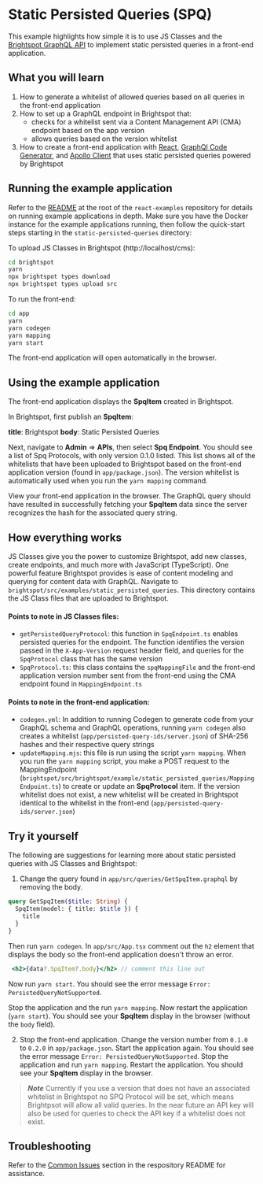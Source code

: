 # Static Persisted Queries (SPQ)
This example highlights how simple it is to use JS Classes and the [Brightspot GraphQL API](https://www.brightspot.com/documentation/brightspot-cms-developer-guide/latest/graphql-api) to implement static persisted queries in a front-end application.

## What you will learn
1. How to generate a whitelist of allowed queries based on all queries in the front-end application
2. How to set up a GraphQL endpoint in Brightspot that:
    - checks for a whitelist sent via a Content Management API (CMA) endpoint based on the app version
    - allows queries based on the version whitelist
3. How to create a front-end application with [React](https://reactjs.org/), [GraphQl Code Generator](https://www.the-guild.dev/graphql/codegen/docs/getting-started), and [Apollo Client](https://www.apollographql.com/docs/react/) that uses static persisted queries powered by Brightspot

## Running the example application
Refer to the [README](/README.md) at the root of the `react-examples` repository for details on running example applications in depth. Make sure you have the Docker instance for the example applications running, then follow the quick-start steps starting in the `static-persisted-queries` directory:

To upload JS Classes in Brightspot (http://localhost/cms):

```sh
cd brightspot
yarn
npx brightspot types download
npx brightspot types upload src

```

To run the front-end:

```sh
cd app
yarn
yarn codegen
yarn mapping
yarn start
```

The front-end application will open automatically in the browser.

## Using the example application
The front-end application displays the **SpqItem** created in Brightspot. 

In Brightspot, first publish an **SpqItem**:

**title**: Brightspot
**body**: Static Persisted Queries

Next, navigate to **Admin** => **APIs**, then select **Spq Endpoint**. You should see a list of Spq Protocols, with only version 0.1.0 listed. This list shows all of the whitelists that have been uploaded to Brightspot based on the front-end application version (found in `app/package.json`). The version whitelist is automatically used when you run the `yarn mapping` command.

View your front-end application in the browser. The GraphQL query should have resulted in successfully fetching your **SpqItem** data since the server recognizes the hash for the associated query string. 

## How everything works
JS Classes give you the power to customize Brightspot, add new classes, create endpoints, and much more with JavaScript (TypeScript). One powerful feature Brightspot provides is ease of content modeling and querying for content data with GraphQL.
Navigate to `brightspot/src/examples/static_persisted_queries`. This directory contains the JS Class files that are uploaded to Brightspot.

#### Points to note in JS Classes files:
- `getPersistedQueryProtocol`: this function in `SpqEndpoint.ts` enables persisted queries for the endpoint. The function identifies the version passed in the `X-App-Version` request header field, and queries for the `SpqProtocol` class that has the same version
- `SpqProtocol.ts`: this class contains the `spqMappingFile` and the front-end application version number sent from the front-end using the CMA endpoint found in `MappingEndpoint.ts`  

#### Points to note in the front-end application:
- `codegen.yml`: In addition to running Codegen to generate code from your GraphQL schema and GraphQL operations, running `yarn codegen` also creates a whitelist (`app/persisted-query-ids/server.json`) of SHA-256 hashes and their respective query strings
- `updateMapping.mjs`: this file is run using the script `yarn mapping`. When you run the `yarn mapping` script, you make a POST request to the MappingEndpoint (`brightspot/src/brightspot/example/static_persisted_queries/MappingEndpoint.ts`) to create or update an **SpqProtocol** item. If the version whitelist does not exist, a new whitelist will be created in Brightspot identical to the whitelist in the front-end (`app/persisted-query-ids/server.json`)

## Try it yourself
The following are suggestions for learning more about static persisted queries with JS Classes and Brightspot:

1. Change the query found in `app/src/queries/GetSpqItem.graphql` by removing the body. 

```graphql
query GetSpqItem($title: String) {
  SpqItem(model: { title: $title }) {
    title
  }
}
```

Then run `yarn codegen`. In `app/src/App.tsx` comment out the `h2` element that displays the body so the front-end application doesn't throw an error. 

```jsx
 <h2>{data?.SpqItem?.body}</h2> // comment this line out
```

Now run `yarn start`. You should see the error message `Error: PersistedQueryNotSupported`. 

Stop the application and the run `yarn mapping`. Now restart the application (`yarn start`). You should see your **SpqItem** display in the browser (without the `body` field).

2. Stop the front-end application. Change the version number from `0.1.0` to `0.2.0` in `app/package.json`. Start the application again. You should see the error message `Error: PersistedQueryNotSupported`. Stop the application and run `yarn mapping`. Restart the application. You should see your **SpqItem** display in the browser.

> **_Note_** Currently if you use a version that does not have an associated whitelist in Brightspot no SPQ Protocol will be set, which means Brightpsot will allow all valid queries. In the near future an API key will also be used for queries to check the API key if a whitelist does not exist. 

## Troubleshooting
Refer to the [Common Issues](/README.md) section in the respository README for assistance.